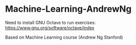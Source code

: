 # Machine-Learning-AndrewNg

Need to install GNU Octave to run exercises: https://www.gnu.org/software/octave/index

Based on Machine Learning course (Andrew Ng Stanford)
